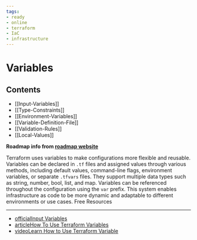 ```yaml
---
tags:
- ready
- online
- terraform
- IaC
- infrastructure
---
```


# Variables

## Contents

- [[Input-Variables]]
- [[Type-Constraints]]
- [[Environment-Variables]]
- [[Variable-Definition-File]]
- [[Validation-Rules]]
- [[Local-Values]]

__Roadmap info from [roadmap website](https://roadmap.sh/terraform/variables@7GK4fQf1FRKrZgZkxNahj)__

Terraform uses variables to make configurations more flexible and reusable. Variables can be declared in `.tf` files and assigned values through various methods, including default values, command-line flags, environment variables, or separate `.tfvars` files. They support multiple data types such as string, number, bool, list, and map. Variables can be referenced throughout the configuration using the `var` prefix. This system enables infrastructure as code to be more dynamic and adaptable to different environments or use cases.
Free Resources

---

- [officialInput Variables](https://developer.hashicorp.com/terraform/language/values/variables)
- [articleHow To Use Terraform Variables](https://spacelift.io/blog/how-to-use-terraform-variables)
- [videoLearn How to Use Terraform Variable](https://www.youtube.com/watch?v=oArutYYvQ_Y)
